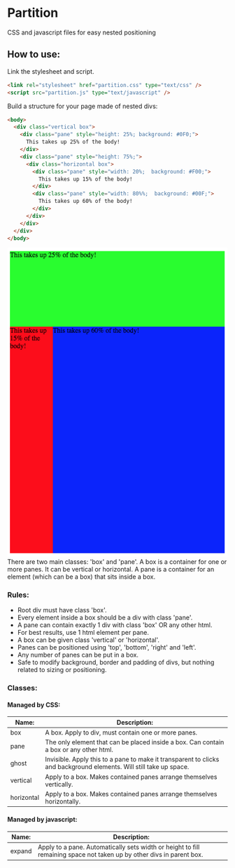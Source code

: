 # Partition
CSS and javascript files for easy nested positioning

## How to use:
Link the stylesheet and script.
```html
<link rel="stylesheet" href="partition.css" type="text/css" />
<script src="partition.js" type="text/javascript" />
```
Build a structure for your page made of nested divs:

```html
<body>
  <div class="vertical box">
    <div class="pane" style="height: 25%; background: #0F0;">
      This takes up 25% of the body!
    </div>
    <div class="pane" style="height: 75%;">
      <div class="horizontal box">
        <div class="pane" style="width: 20%;  background: #F00;">
          This takes up 15% of the body!
        </div>
        <div class="pane" style="width: 80%%;  background: #00F;">
          This takes up 60% of the body!
        </div>
      </div>
    </div>
  </div>
</body>
```
![Image: result of above html](Screen%20Shot%202018-08-29%20at%205.31.00%20PM.png)
There are two main classes: 'box' and 'pane'. A box is a container for one or more panes. It can be vertical or horizontal. A pane is a container for an element (which can be a box) that sits inside a box.

### Rules:
- Root div must have class 'box'.
- Every element inside a box should be a div with class 'pane'.
- A pane can contain exactly 1 div with class 'box' OR any other html.
- For best results, use 1 html element per pane.
- A box can be given class 'vertical' or 'horizontal'.
- Panes can be positioned using 'top', 'bottom', 'right' and 'left'.
- Any number of panes can be put in a box.
- Safe to modify background, border and padding of divs, but nothing related to sizing or positioning.

### Classes:
#### Managed by CSS:
|Name:      | Description:|
|-----------|-------------|
|box        |A box. Apply to div, must contain one or more panes.  |
|pane       |The only element that can be placed inside a box. Can contain a box or any other html.  |
|ghost      |Invisible. Apply this to a pane to make it transparent to clicks and background elements. Will still take up space.  |
|vertical   |Apply to a box. Makes contained panes arrange themselves vertically.  |
|horizontal |Apply to a box. Makes contained panes arrange themselves horizontally.  |

#### Managed by javascript:
|Name:      | Description:|
|-----------|-------------|
|expand     | Apply to a pane. Automatically sets width or height to fill remaining space not taken up by other divs in parent box.  |
